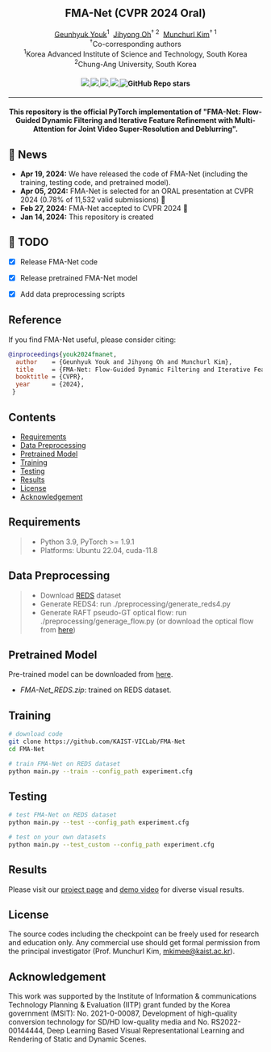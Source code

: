 <div align="center">
<h2>FMA-Net (CVPR 2024 Oral)</h2>

<div>    
    <a href='https://www.viclab.kaist.ac.kr/' target='_blank'>Geunhyuk Youk</a><sup>1</sup>&nbsp;
    <a href='https://sites.google.com/view/ozbro/' target='_blank'>Jihyong Oh</a><sup>† 2</sup>&nbsp;
    <a href='https://www.viclab.kaist.ac.kr/' target='_blank'>Munchurl Kim</a><sup>† 1</sup>
</div>
<div>
    <sup>†</sup>Co-corresponding authors</span>
</div>
<div>
    <sup>1</sup>Korea Advanced Institute of Science and Technology, South Korea
</div>
<div>
    <sup>2</sup>Chung-Ang University, South Korea
</div>

<div>
    <h4 align="center">
        <a href="https://kaist-viclab.github.io/fmanet-site/" target='_blank'>
        <img src="https://img.shields.io/badge/🐳-Project%20Page-blue">
        </a>
        <a href="https://arxiv.org/abs/2401.03707" target='_blank'>
        <img src="https://img.shields.io/badge/arXiv-2401.03707-b31b1b.svg">
        </a>
        <a href="https://www.youtube.com/watch?v=kO7KavOH6vw" target='_blank'>
        <img src="https://img.shields.io/badge/Demo%20Video-%23FF0000.svg?logo=YouTube&logoColor=white">
        </a>
                <a href="https://www.youtube.com/watch?v=G6qqJXztJDM" target='_blank'>
        <img src="https://img.shields.io/badge/Presentation-%23FF0000.svg?logo=YouTube&logoColor=white">
        </a>
        <img alt="GitHub Repo stars" src="https://img.shields.io/github/stars/KAIST-VICLab/FMA-Net">
    </h4>
</div>

---

<div align="center">
    <h4>
        This repository is the official PyTorch implementation of "FMA-Net: Flow-Guided Dynamic Filtering and Iterative Feature Refinement with Multi-Attention for Joint Video Super-Resolution and Deblurring".
    </h4>
</div>
</div>

## 📧 News
- **Apr 19, 2024:** We have released the code of FMA-Net (including the training, testing code, and pretrained model).
- **Apr 05, 2024:** FMA-Net is selected for an ORAL presentation at CVPR 2024 (0.78% of 11,532 valid submissions) :tada:
- **Feb 27, 2024:** FMA-Net accepted to CVPR 2024 :tada:
- **Jan 14, 2024:** This repository is created

## 📝 TODO
- [x] Release FMA-Net code
- [x] Release pretrained FMA-Net model
- [x] Add data preprocessing scripts


<!-- **Reference**:   -->
## Reference
If you find FMA-Net useful, please consider citing:
```BibTeX
@inproceedings{youk2024fmanet,
  author    = {Geunhyuk Youk and Jihyong Oh and Munchurl Kim},
  title     = {FMA-Net: Flow-Guided Dynamic Filtering and Iterative Feature Refinement with Multi-Attention for Joint Video Super-Resolution and Deblurring},
  booktitle = {CVPR},
  year      = {2024},
 }
```

## Contents
- [Requirements](#requirements)
- [Data Preprocessing](#data-preprocessing)
- [Pretrained Model](#pretrained-model)
- [Training](#training)
- [Testing](#testing)
- [Results](#results)
- [License](#license)
- [Acknowledgement](#acknowledgement)

## Requirements
> - Python 3.9, PyTorch >= 1.9.1
> - Platforms: Ubuntu 22.04, cuda-11.8

## Data Preprocessing
> - Download [REDS](https://seungjunnah.github.io/Datasets/reds.html) dataset
> - Generate REDS4: run ./preprocessing/generate_reds4.py
> - Generate RAFT pseudo-GT optical flow: run ./preprocessing/generage_flow.py (or download the optical flow from [here]())

## Pretrained Model
Pre-trained model can be downloaded from [here](https://www.dropbox.com/scl/fi/9isbs2kivrn7p6vstxzl0/FMA-Net_REDS.zip?rlkey=6jb061u6wdllo7qdqvo98piy5&st=nqso64x1&dl=0).
* *FMA-Net_REDS.zip*: trained on REDS dataset.

## Training
```bash
# download code
git clone https://github.com/KAIST-VICLab/FMA-Net
cd FMA-Net

# train FMA-Net on REDS dataset
python main.py --train --config_path experiment.cfg
```

## Testing
```bash
# test FMA-Net on REDS dataset
python main.py --test --config_path experiment.cfg

# test on your own datasets
python main.py --test_custom --config_path experiment.cfg
```

## Results
Please visit our [project page](https://kaist-viclab.github.io/fmanet-site/) and [demo video](https://www.youtube.com/watch?v=kO7KavOH6vw) for diverse visual results.

## License
The source codes including the checkpoint can be freely used for research and education only. Any commercial use should get formal permission from the principal investigator (Prof. Munchurl Kim, mkimee@kaist.ac.kr).

## Acknowledgement
This work was supported by the Institute of Information & communications Technology Planning & Evaluation (IITP) grant funded by the Korea government (MSIT): No. 2021-0-00087, Development of high-quality conversion technology for SD/HD low-quality media and No. RS2022-00144444, Deep Learning Based Visual Representational Learning and Rendering of Static and Dynamic Scenes.